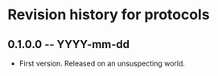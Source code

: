 # Revision history for protocols

## 0.1.0.0  -- YYYY-mm-dd

* First version. Released on an unsuspecting world.
